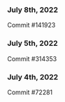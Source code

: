 ### July 8th, 2022

Commit #141923

### July 5th, 2022

Commit #314353


### July 4th, 2022

Commit #72281
